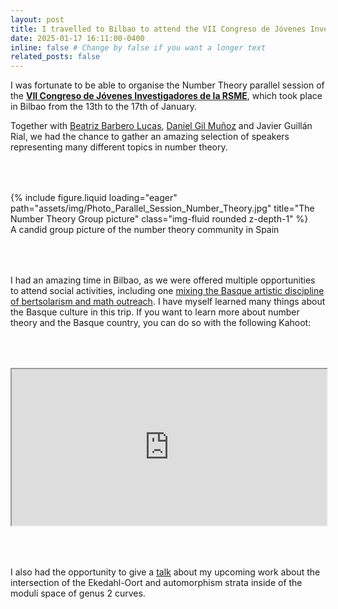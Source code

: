 ```yaml
---
layout: post
title: I travelled to Bilbao to attend the VII Congreso de Jóvenes Investigadores de la RSME.
date: 2025-01-17 16:11:00-0400
inline: false # Change by false if you want a longer text
related_posts: false
---
```


I was fortunate to be able to organise the Number Theory parallel session of the <a style="font-weight:bold" href="https://jovenes2025.rsme.es/index.html">VII Congreso de Jóvenes Investigadores de la RSME</a>, which took place in Bilbao from the 13th to the 17th of January.

Together with <a href="https://www.data-science.ie/user/beatriz+barbero+lucas/">Beatriz Barbero Lucas</a>, <a href="https://danielgilmu.wixsite.com/mathematician">Daniel Gil Muñoz</a> and Javier Guillán Rial, we had the chance to gather an amazing selection of speakers representing many different topics in number theory.

<div style="padding-bottom: 50px; padding-top: 50px;">
<div class="row">
    <div class="col-sm mt-3 mt-md-0">
        {% include figure.liquid loading="eager" path="assets/img/Photo_Parallel_Session_Number_Theory.jpg" title="The Number Theory Group picture" class="img-fluid rounded z-depth-1" %}
    </div>
</div>
<div class="caption">
    A candid group picture of the number theory community in Spain
</div>
</div>

I had an amazing time in Bilbao, as we were offered multiple opportunities to attend social activities, including one <a href="https://culturacientifica.com/evento/2025/1/15/bertsomaticas-matematicas-al-son-de-los-bertsos/">mixing the Basque artistic discipline of bertsolarism and math outreach</a>. I have myself learned many things about the Basque culture in this trip. If you want to learn more about number theory and the Basque country, you can do so with the following Kahoot:

<div style="padding-bottom: 50px; padding-top: 50px;">
<iframe src="https://embed.kahoot.it/6151a64e-440f-43be-8533-a5245f3ecf6e" width="100%" height="250px" ></iframe>
</div>

I also had the opportunity to give a <a href="https://alvarogohe.github.io/projects/intersections_of_the_automorphism_and_p-rank_strata/"> talk</a> about my upcoming work about the intersection of the Ekedahl-Oort and automorphism strata inside of the moduli space of genus 2 curves.
